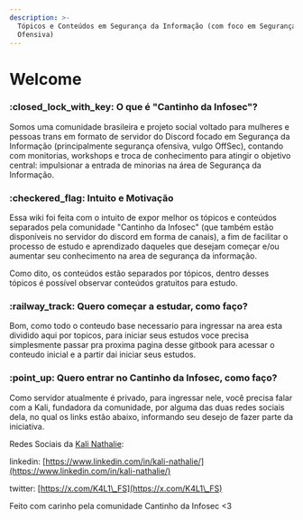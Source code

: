 ```yaml
---
description: >-
  Tópicos e Conteúdos em Segurança da Informação (com foco em Segurança
  Ofensiva)
---
```


# Welcome

### :closed\_lock\_with\_key: O que é "Cantinho da Infosec"?

Somos uma comunidade brasileira e projeto social voltado para mulheres e pessoas trans em formato de servidor do Discord focado em Segurança da Informação (principalmente segurança ofensiva, vulgo OffSec), contando com monitorias, workshops e troca de conhecimento para atingir o objetivo central: impulsionar a entrada de minorias na área de Segurança da Informação.

### :checkered\_flag: Intuito e Motivação

Essa wiki foi feita com o intuito de expor melhor os tópicos e conteúdos separados pela comunidade "Cantinho da Infosec" (que também estão disponíveis no servidor do discord em forma de canais), a fim de facilitar o processo de estudo e aprendizado daqueles que desejam começar e/ou aumentar seu conhecimento na area de segurança da informação.

Como dito, os conteúdos estão separados por tópicos, dentro desses tópicos é possível observar conteúdos gratuitos para estudo.

### :railway\_track: Quero começar a estudar, como faço?

Bom, como todo o conteudo base necessario para ingressar na area esta dividido aqui por topicos, para iniciar seus estudos voce precisa simplesmente passar pra proxima pagina desse gitbook para acessar o conteudo inicial e a partir dai iniciar seus estudos.

### :point\_up: Quero entrar no Cantinho da Infosec, como faço?

Como servidor atualmente é privado, para ingressar nele, você precisa falar com a Kali, fundadora da comunidade, por alguma das duas redes sociais dela, no qual os links estão abaixo, informando seu desejo de fazer parte da iniciativa.

Redes Sociais da [Kali Nathalie](https://app.gitbook.com/u/N8JBx3EpDPYwFpgceSMiovETcoF2 "mention"):

linkedin: [https://www.linkedin.com/in/kali-nathalie/](https://www.linkedin.com/in/kali-nathalie/)

twitter: [https://x.com/K4L1\_FS](https://x.com/K4L1\_FS)



Feito com carinho pela comunidade Cantinho da Infosec <3
